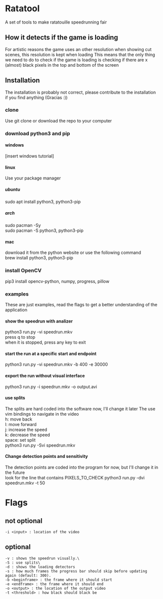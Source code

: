 # Ratatool
A set of tools to make ratatouille speedrunning fair
## How it detects if the game is loading
For artistic reasons the game uses an other resolution when showing cut scenes, this resolution is kept when loading
This means that the only thing we need to do to check if the game is loading is checking if there are x (almost) black pixels
in the top and bottom of the screen 

## Installation
The installation is probably not correct, please contribute to the installation if you find anything (Gracias :))
### clone
Use git clone or download the repo to your computer
### download python3 and pip
#### windows
[insert windows tutorial]
#### linux
Use your package manager
##### ubuntu
sudo apt install python3, python3-pip
##### arch
sudo pacman -Sy\
sudo pacman -S python3, python3-pip
#### mac
download it from the python website or use the following command\
brew install python3, python3-pip
### install OpenCV
pip3 install opencv-python, numpy, progress, pillow
### examples
These are just examples, read the flags to get a better understanding of the application
#### show the speedrun with analizer
python3 run.py -vi speedrun.mkv\
press q to stop\
when it is stopped, press any key to exit
#### start the run at a specific start and endpoint
python3 run.py -vi speedrun.mkv -b 400 -e 30000
#### export the run without visual interface
python3 run.py -i speedrun.mkv -o output.avi
#### use splits
The splits are hard coded into the software now, I'll change it later
The use vim bindings to navigate in the video\
h: move back\
l: move forward\
j: increase the speed\
k: decrease the speed\
space: set split\
python3 run.py -Svi speedrun.mkv
#### Change detection points and sensitivity
The detection points are coded into the program for now, but I'll change it in the future\
look for the line that contains PIXELS_TO_CHECK
python3 run.py -dvi speedrun.mkv -t 50

# Flags
## not optional
    -i <input> : location of the video
## optional
    -v : shows the speedrun visually.\
    -S : use splits\
    -d : shows the loading detectors
    -s : how much frames the progress bar should skip before updating again (default: 300).
    -b <beginframe> : the frame where it should start
    -e <endframe> : the frame where it should end
    -o <output> : the location of the output video
    -t <threshold> : how black should black be
